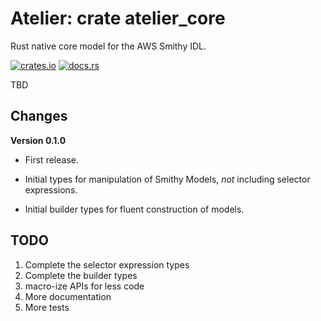 # Atelier: crate atelier_core

Rust native core model for the AWS Smithy IDL.

[![crates.io](https://img.shields.io/crates/v/atelier_core.svg)](https://crates.io/crates/atelier_core)
[![docs.rs](https://docs.rs/atelier_core/badge.svg)](https://docs.rs/atelier_core)

TBD

## Changes

**Version 0.1.0**

* First release.

* Initial types for manipulation of Smithy Models, _not_ including selector expressions.
* Initial builder types for fluent construction of models.

## TODO

1. Complete the selector expression types
1. Complete the builder types
2. macro-ize APIs for less code
3. More documentation
4. More tests
